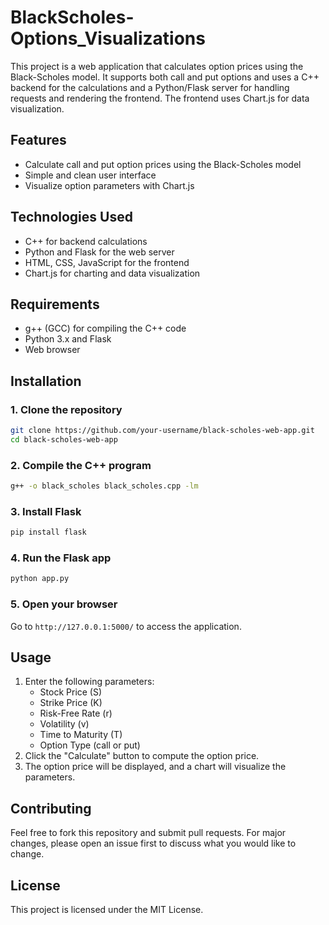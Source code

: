 # BlackScholes-Options_Visualizations

This project is a web application that calculates option prices using the Black-Scholes model. It supports both call and put options and uses a C++ backend for the calculations and a Python/Flask server for handling requests and rendering the frontend. The frontend uses Chart.js for data visualization.

## Features

- Calculate call and put option prices using the Black-Scholes model
- Simple and clean user interface
- Visualize option parameters with Chart.js

## Technologies Used

- C++ for backend calculations
- Python and Flask for the web server
- HTML, CSS, JavaScript for the frontend
- Chart.js for charting and data visualization

## Requirements

- g++ (GCC) for compiling the C++ code
- Python 3.x and Flask
- Web browser

## Installation

### 1. Clone the repository

```sh
git clone https://github.com/your-username/black-scholes-web-app.git
cd black-scholes-web-app
```

### 2. Compile the C++ program

```sh
g++ -o black_scholes black_scholes.cpp -lm
```

### 3. Install Flask

```sh
pip install flask
```

### 4. Run the Flask app

```sh
python app.py
```

### 5. Open your browser

Go to `http://127.0.0.1:5000/` to access the application.

## Usage

1. Enter the following parameters:
   - Stock Price (S)
   - Strike Price (K)
   - Risk-Free Rate (r)
   - Volatility (v)
   - Time to Maturity (T)
   - Option Type (call or put)
2. Click the "Calculate" button to compute the option price.
3. The option price will be displayed, and a chart will visualize the parameters.

## Contributing

Feel free to fork this repository and submit pull requests. For major changes, please open an issue first to discuss what you would like to change.

## License

This project is licensed under the MIT License.
